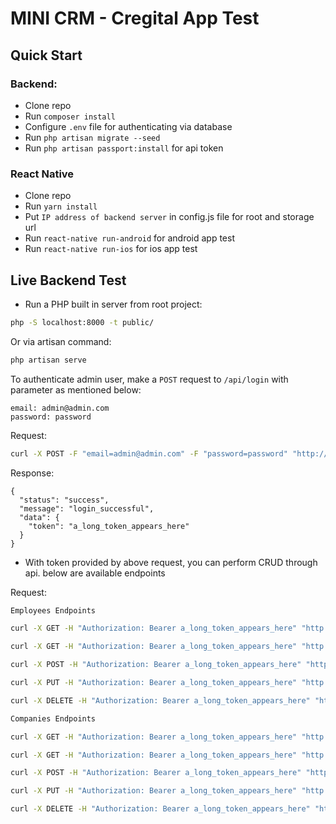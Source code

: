 # MINI CRM - Cregital App Test
## Quick Start

### Backend:

- Clone repo
- Run `composer install`
- Configure `.env` file for authenticating via database
- Run `php artisan migrate --seed`
- Run `php artisan passport:install` for api token

### React Native

- Clone repo
- Run `yarn install`
- Put `IP address of backend server` in config.js file for root and storage url
- Run `react-native run-android` for android app test
- Run `react-native run-ios` for ios app test

## Live Backend Test

- Run a PHP built in server from root project:

```sh
php -S localhost:8000 -t public/
```

Or via artisan command:

```sh
php artisan serve
```

To authenticate admin user, make a `POST` request to `/api/login` with parameter as mentioned below:

```
email: admin@admin.com
password: password
```

Request:

```sh
curl -X POST -F "email=admin@admin.com" -F "password=password" "http://localhost:8000/api/login"
```

Response:

```
{
  "status": "success",
  "message": "login_successful",
  "data": {
    "token": "a_long_token_appears_here"
  }
}
```

- With token provided by above request, you can perform CRUD through api. below are available endpoints

Request:

```sh
Employees Endpoints

curl -X GET -H "Authorization: Bearer a_long_token_appears_here" "http://localhost:8000/api/employee/view"

curl -X GET -H "Authorization: Bearer a_long_token_appears_here" "http://localhost:8000/api/employee/view/{id}"

curl -X POST -H "Authorization: Bearer a_long_token_appears_here" "http://localhost:8000/api/employee/create"

curl -X PUT -H "Authorization: Bearer a_long_token_appears_here" "http://localhost:8000/api/employee/edit/{id}"

curl -X DELETE -H "Authorization: Bearer a_long_token_appears_here" "http://localhost:8000/api/employee/delete/{id}"
```


```sh
Companies Endpoints

curl -X GET -H "Authorization: Bearer a_long_token_appears_here" "http://localhost:8000/api/company/view"

curl -X GET -H "Authorization: Bearer a_long_token_appears_here" "http://localhost:8000/api/company/view/{id}"

curl -X POST -H "Authorization: Bearer a_long_token_appears_here" "http://localhost:8000/api/company/create"

curl -X PUT -H "Authorization: Bearer a_long_token_appears_here" "http://localhost:8000/api/company/edit/{id}"

curl -X DELETE -H "Authorization: Bearer a_long_token_appears_here" "http://localhost:8000/api/company/delete/{id}"
```


